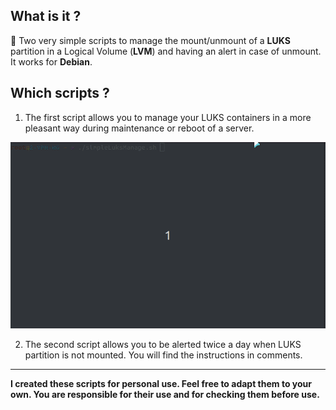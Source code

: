 ## What is it ?

📜 Two very simple scripts to manage the mount/unmount of a **LUKS** partition in a Logical Volume (**LVM**) and having an alert in case of unmount. It works for **Debian**.

## Which scripts ?

1. The first script allows you to manage your LUKS containers in a more pleasant way during maintenance or reboot of a server.

![GIF preview](preview.gif)

2. The second script allows you to be alerted twice a day when LUKS partition is not mounted. You will find the instructions in comments.

-------------

**I created these scripts for personal use. Feel free to adapt them to your own. You are responsible for their use and for checking them before use.**
